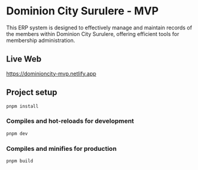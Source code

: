 # Dominion City Surulere - MVP

This ERP system is designed to effectively manage and maintain records of the members within Dominion City Surulere, offering efficient tools for membership administration. 

## Live Web

https://dominioncity-mvp.netlify.app


## Project setup

```
pnpm install
```

### Compiles and hot-reloads for development

```
pnpm dev
```

### Compiles and minifies for production

```
pnpm build
```
